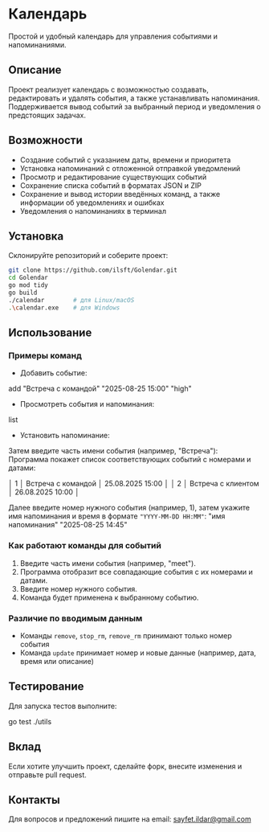 # Календарь

Простой и удобный календарь для управления событиями и напоминаниями.

## Описание

Проект реализует календарь с возможностью создавать, редактировать и удалять события, а также устанавливать напоминания. Поддерживается вывод событий за выбранный период и уведомления о предстоящих задачах.

## Возможности

- Создание событий с указанием даты, времени и приоритета  
- Установка напоминаний с отложенной отправкой уведомлений  
- Просмотр и редактирование существующих событий  
- Сохранение списка событий в форматах JSON и ZIP  
- Сохранение и вывод истории введённых команд, а также информации об уведомлениях и ошибках  
- Уведомления о напоминаниях в терминал  

## Установка

Склонируйте репозиторий и соберите проект:

```bash
git clone https://github.com/ilsft/Golendar.git
cd Golendar
go mod tidy
go build 
./calendar        # для Linux/macOS
.\calendar.exe    # для Windows
```


## Использование

### Примеры команд

- Добавить событие:

add "Встреча с командой" "2025-08-25 15:00" "high"

- Просмотреть события и напоминания:

list

- Установить напоминание:

Затем введите часть имени события (например, "Встреча"):  
Программа покажет список соответствующих событий с номерами и датами:  

│ 1 │ Встреча с командой │ 25.08.2025 15:00 │
│ 2 │ Встреча с клиентом │ 26.08.2025 10:00 │

Далее введите номер нужного события (например, 1), затем укажите имя напоминания и время в формате `"YYYY-MM-DD HH:MM"`:
"имя напоминания" "2025-08-25 14:45"

### Как работают команды для событий

1. Введите часть имени события (например, "meet").  
2. Программа отобразит все совпадающие события с их номерами и датами.  
3. Введите номер нужного события.  
4. Команда будет применена к выбранному событию.

### Различие по вводимым данным

- Команды `remove`, `stop_rm`, `remove_rm` принимают только номер события  
- Команда `update` принимает номер и новые данные (например, дата, время или описание)  

## Тестирование

Для запуска тестов выполните:

go test ./utils

## Вклад

Если хотите улучшить проект, сделайте форк, внесите изменения и отправьте pull request.

## Контакты

Для вопросов и предложений пишите на email: sayfet.ildar@gmail.com